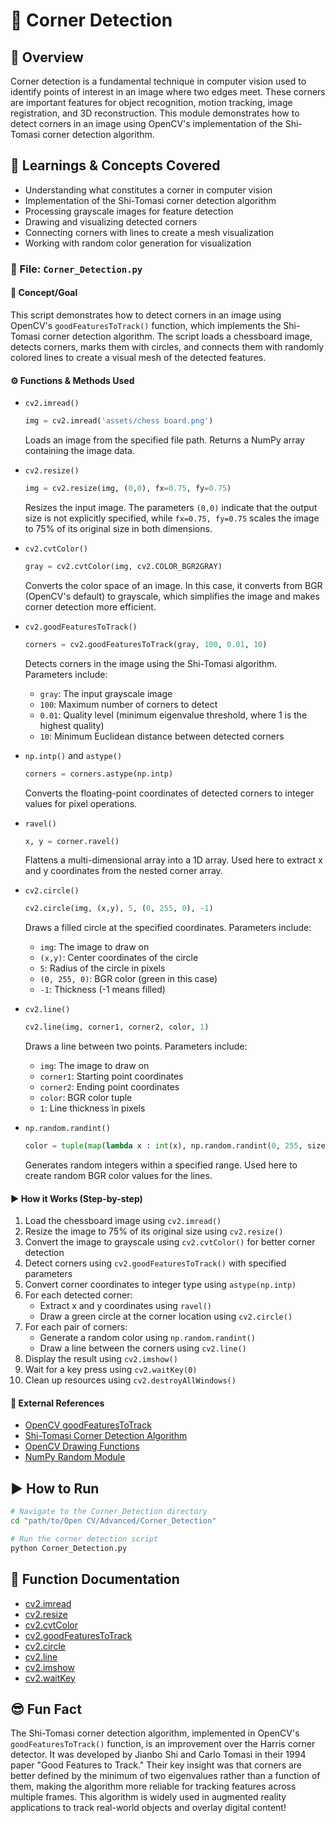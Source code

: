 # 📂 Corner Detection

## 🧠 Overview
Corner detection is a fundamental technique in computer vision used to identify points of interest in an image where two edges meet. These corners are important features for object recognition, motion tracking, image registration, and 3D reconstruction. This module demonstrates how to detect corners in an image using OpenCV's implementation of the Shi-Tomasi corner detection algorithm.

## 📘 Learnings & Concepts Covered
- Understanding what constitutes a corner in computer vision
- Implementation of the Shi-Tomasi corner detection algorithm
- Processing grayscale images for feature detection
- Drawing and visualizing detected corners
- Connecting corners with lines to create a mesh visualization
- Working with random color generation for visualization

### 🎯 File: `Corner_Detection.py`
#### 📌 Concept/Goal
This script demonstrates how to detect corners in an image using OpenCV's `goodFeaturesToTrack()` function, which implements the Shi-Tomasi corner detection algorithm. The script loads a chessboard image, detects corners, marks them with circles, and connects them with randomly colored lines to create a visual mesh of the detected features.

#### ⚙️ Functions & Methods Used
- `cv2.imread()`
  ```python
  img = cv2.imread('assets/chess board.png')
  ```
  Loads an image from the specified file path. Returns a NumPy array containing the image data.

- `cv2.resize()`
  ```python
  img = cv2.resize(img, (0,0), fx=0.75, fy=0.75)
  ```
  Resizes the input image. The parameters `(0,0)` indicate that the output size is not explicitly specified, while `fx=0.75, fy=0.75` scales the image to 75% of its original size in both dimensions.

- `cv2.cvtColor()`
  ```python
  gray = cv2.cvtColor(img, cv2.COLOR_BGR2GRAY)
  ```
  Converts the color space of an image. In this case, it converts from BGR (OpenCV's default) to grayscale, which simplifies the image and makes corner detection more efficient.

- `cv2.goodFeaturesToTrack()`
  ```python
  corners = cv2.goodFeaturesToTrack(gray, 100, 0.01, 10)
  ```
  Detects corners in the image using the Shi-Tomasi algorithm. Parameters include:
  - `gray`: The input grayscale image
  - `100`: Maximum number of corners to detect
  - `0.01`: Quality level (minimum eigenvalue threshold, where 1 is the highest quality)
  - `10`: Minimum Euclidean distance between detected corners

- `np.intp()` and `astype()`
  ```python
  corners = corners.astype(np.intp)
  ```
  Converts the floating-point coordinates of detected corners to integer values for pixel operations.

- `ravel()`
  ```python
  x, y = corner.ravel()
  ```
  Flattens a multi-dimensional array into a 1D array. Used here to extract x and y coordinates from the nested corner array.

- `cv2.circle()`
  ```python
  cv2.circle(img, (x,y), 5, (0, 255, 0), -1)
  ```
  Draws a filled circle at the specified coordinates. Parameters include:
  - `img`: The image to draw on
  - `(x,y)`: Center coordinates of the circle
  - `5`: Radius of the circle in pixels
  - `(0, 255, 0)`: BGR color (green in this case)
  - `-1`: Thickness (-1 means filled)

- `cv2.line()`
  ```python
  cv2.line(img, corner1, corner2, color, 1)
  ```
  Draws a line between two points. Parameters include:
  - `img`: The image to draw on
  - `corner1`: Starting point coordinates
  - `corner2`: Ending point coordinates
  - `color`: BGR color tuple
  - `1`: Line thickness in pixels

- `np.random.randint()`
  ```python
  color = tuple(map(lambda x : int(x), np.random.randint(0, 255, size=3)))
  ```
  Generates random integers within a specified range. Used here to create random BGR color values for the lines.

#### ▶️ How it Works (Step-by-step)
1. Load the chessboard image using `cv2.imread()`
2. Resize the image to 75% of its original size using `cv2.resize()`
3. Convert the image to grayscale using `cv2.cvtColor()` for better corner detection
4. Detect corners using `cv2.goodFeaturesToTrack()` with specified parameters
5. Convert corner coordinates to integer type using `astype(np.intp)`
6. For each detected corner:
   - Extract x and y coordinates using `ravel()`
   - Draw a green circle at the corner location using `cv2.circle()`
7. For each pair of corners:
   - Generate a random color using `np.random.randint()`
   - Draw a line between the corners using `cv2.line()`
8. Display the result using `cv2.imshow()`
9. Wait for a key press using `cv2.waitKey(0)`
10. Clean up resources using `cv2.destroyAllWindows()`

#### 📄 External References
- [OpenCV goodFeaturesToTrack](https://docs.opencv.org/master/dd/d1a/group__imgproc__feature.html#ga1d6bb77486c8f92d79c8793ad995d541)
- [Shi-Tomasi Corner Detection Algorithm](https://docs.opencv.org/master/d4/d8c/tutorial_py_shi_tomasi.html)
- [OpenCV Drawing Functions](https://docs.opencv.org/master/d6/d6e/group__imgproc__draw.html)
- [NumPy Random Module](https://numpy.org/doc/stable/reference/random/index.html)

## ▶️ How to Run
```bash
# Navigate to the Corner_Detection directory
cd "path/to/Open CV/Advanced/Corner_Detection"

# Run the corner detection script
python Corner_Detection.py
```

## 📄 Function Documentation
- [cv2.imread](https://docs.opencv.org/master/d4/da8/group__imgcodecs.html#ga288b8b3da88aa7049e415041d2ece152)
- [cv2.resize](https://docs.opencv.org/master/da/d54/group__imgproc__transform.html#ga47a974309e9102f5f08231edc7e7529d)
- [cv2.cvtColor](https://docs.opencv.org/master/d8/d01/group__imgproc__color__conversions.html#ga397ae87e1288a81d2363b61574eb8cab)
- [cv2.goodFeaturesToTrack](https://docs.opencv.org/master/dd/d1a/group__imgproc__feature.html#ga1d6bb77486c8f92d79c8793ad995d541)
- [cv2.circle](https://docs.opencv.org/master/d6/d6e/group__imgproc__draw.html#gaf10604b069374903dbd0f0488cb43670)
- [cv2.line](https://docs.opencv.org/master/d6/d6e/group__imgproc__draw.html#ga7078a9fae8c7e7d13d24dac2520ae4a2)
- [cv2.imshow](https://docs.opencv.org/master/d7/dfc/group__highgui.html#ga453d42fe4cb60e5723281a89973ee563)
- [cv2.waitKey](https://docs.opencv.org/master/d7/dfc/group__highgui.html#ga5628525ad33f52eab17feebcfba38bd7)

## 😎 Fun Fact
The Shi-Tomasi corner detection algorithm, implemented in OpenCV's `goodFeaturesToTrack()` function, is an improvement over the Harris corner detector. It was developed by Jianbo Shi and Carlo Tomasi in their 1994 paper "Good Features to Track." Their key insight was that corners are better defined by the minimum of two eigenvalues rather than a function of them, making the algorithm more reliable for tracking features across multiple frames. This algorithm is widely used in augmented reality applications to track real-world objects and overlay digital content!